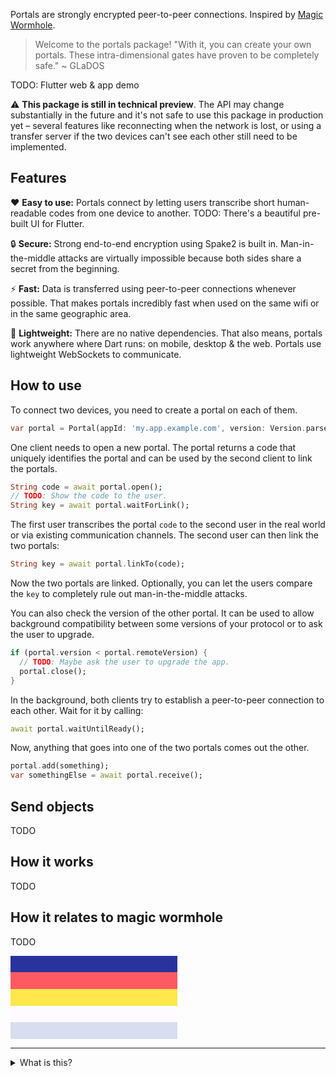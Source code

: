 

Portals are strongly encrypted peer-to-peer connections.
Inspired by [Magic Wormhole](https://github.com/warner/magic-wormhole/).

> Welcome to the portals package!
> "With it, you can create your own portals.
> These intra-dimensional gates have proven to be completely safe."
> ~ GLaDOS

TODO: Flutter web & app demo

⚠️ **This package is still in technical preview**.
The API may change substantially in the future and it's not safe to use this package in production yet – several features like reconnecting when the network is lost, or using a transfer server if the two devices can't see each other still need to be implemented.

## Features

❤️ **Easy to use:**
Portals connect by letting users transcribe short human-readable codes from one device to another.
TODO: There's a beautiful pre-built UI for Flutter.

🔒 **Secure:**
Strong end-to-end encryption using Spake2 is built in.
Man-in-the-middle attacks are virtually impossible because both sides share a secret from the beginning.

⚡ **Fast:**
Data is transferred using peer-to-peer connections whenever possible.
That makes portals incredibly fast when used on the same wifi or in the same geographic area.

🎈 **Lightweight:**
There are no native dependencies.
That also means, portals work anywhere where Dart runs: on mobile, desktop & the web.
Portals use lightweight WebSockets to communicate.

## How to use

To connect two devices, you need to create a portal on each of them.

```dart
var portal = Portal(appId: 'my.app.example.com', version: Version.parse('1.0.0'));
```

One client needs to open a new portal.
The portal returns a code that uniquely identifies the portal and can be used by the second client to link the portals.

```dart
String code = await portal.open();
// TODO: Show the code to the user.
String key = await portal.waitForLink();
```

The first user transcribes the portal `code` to the second user in the real world or via existing communication channels.
The second user can then link the two portals:

```dart
String key = await portal.linkTo(code);
```

Now the two portals are linked.
Optionally, you can let the users compare the `key` to completely rule out man-in-the-middle attacks.

You can also check the version of the other portal.
It can be used to allow background compatibility between some versions of your protocol or to ask the user to upgrade.

```dart
if (portal.version < portal.remoteVersion) {
  // TODO: Maybe ask the user to upgrade the app.
  portal.close();
}
```

In the background, both clients try to establish a peer-to-peer connection to each other.
Wait for it by calling:

```dart
await portal.waitUntilReady();
```

Now, anything that goes into one of the two portals comes out the other.

```dart
portal.add(something);
var somethingElse = await portal.receive();
```

## Send objects

TODO

## How it works

TODO

## How it relates to magic wormhole

TODO


<div style="background:#29339B;width:200pt;height:20pt;"></div>
<div style="background:#FF5964;width:200pt;height:20pt;"></div>
<div style="background:#FFE74C;width:200pt;height:20pt;"></div>
<div style="background:#FFFAFF;width:200pt;height:20pt;"></div>
<div style="background:#D8DDEF;width:200pt;height:20pt;"></div>

---

<details>
<summary>What is this?</summary>
Just testing what elements are supported my pub.dev's markdown engine.
</details>
